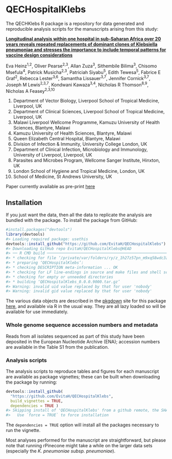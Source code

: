 
<!-- README.md is generated from README.Rmd. Please edit that file -->

# QECHospitalKlebs

<!-- badges: start -->
<!-- badges: end -->

The QECHKlebs R package is a repository for data generated and
reproducible analysis scripts for the manuscripts arising from this
study:

[**Longitudinal analysis within one hospital in sub-Saharan Africa over
20 years reveals repeated replacements of dominant clones of Klebsiella
pneumoniae and stresses the importance to include temporal patterns for
vaccine design
considerations**](https://www.medrxiv.org/content/10.1101/2023.09.26.23296137v1)

Eva Heinz<sup>1,2</sup>, Oliver Pearse<sup>2,3</sup>, Allan
Zuza<sup>3</sup>, Sithembile Bilima<sup>3</sup>, Chisomo
Msefula<sup>4</sup>, Patrick Musicha<sup>2,3</sup>, Patriciah
Siyabu<sup>5</sup>, Edith Tewesa<sup>5</sup>, Fabrice E
Graf<sup>2</sup>, Rebecca Lester<sup>3,6</sup>, Samantha
Lissauer<sup>3,7</sup>, Jennifer Cornick<sup>3,7</sup>, Joseph M
Lewis<sup>2,3,7</sup>, Kondwani Kawaza<sup>3,4</sup>, Nicholas R
Thomson<sup>8,9</sup>, Nicholas A Feasey<sup>2,3,10</sup>

1.  Department of Vector Biology, Liverpool School of Tropical Medicine,
    Liverpool, UK
2.  Department of Clinical Sciences, Liverpool School of Tropical
    Medicine, Liverpool, UK
3.  Malawi Liverpool Wellcome Programme, Kamuzu University of Health
    Sciences, Blantyre, Malawi
4.  Kamuzu University of Health Sciences, Blantyre, Malawi
5.  Queen Elizabeth Central Hospital, Blantyre, Malawi
6.  Division of Infection & Immunity, University College London, UK
7.  Department of Clinical Infection, Microbiology and Immunology,
    University of Liverpool, Liverpool, UK
8.  Parasites and Microbes Program, Wellcome Sanger Institute, Hinxton,
    UK
9.  London School of Hygiene and Tropical Medicine, London, UK
10. School of Medicine, St Andrews University, UK

Paper currently available as pre-print
[here](https://www.medrxiv.org/content/10.1101/2023.09.26.23296137v1)

## Installation

If you just want the data, then all the data to replicate the analysis
are bundled with the package. To install the package from GitHub:

``` r
#install.packages("devtools")
library(devtools)
#> Loading required package: usethis
devtools::install_github("https://github.com/EvitaH/QECHospitalKlebs")
#> Downloading GitHub repo EvitaH/QECHospitalKlebs@HEAD
#> ── R CMD build ─────────────────────────────────────────────────────────────────
#> * checking for file ‘/private/var/folders/ry/z_1h27z57pn_m9xq58wdc3zd3vx860/T/RtmpMldb5p/remotes56161961ae1a/EvitaH-QECHospitalKlebs-f52ac8f/DESCRIPTION’ ... OK
#> * preparing ‘QECHospitalKlebs’:
#> * checking DESCRIPTION meta-information ... OK
#> * checking for LF line-endings in source and make files and shell scripts
#> * checking for empty or unneeded directories
#> * building ‘QECHospitalKlebs_0.0.0.9000.tar.gz’
#> Warning: invalid uid value replaced by that for user 'nobody'
#> Warning: invalid gid value replaced by that for user 'nobody'
```

The various data objects are described in the [pkgdown]() site for this
package [here](), and available via R in the usual way. They are all
lazy loaded so will be available for use immediately.

### Whole genome sequence accession numbers and metadata

Reads from all isolates sequenced as part of this study have been
deposited in the European Nucleotide Archive (ENA); accession numbers
are available in the Table S1 from the publication.

### Analysis scripts

The analysis scripts to reproduce tables and figures for each manuscript
are available as package vignettes; these can be built when downloading
the package by running:

``` r
devtools::install_github(
  "https://github.com/EvitaH/QECHospitalKlebs", 
  build_vignettes = TRUE, 
  dependencies = TRUE )
#> Skipping install of 'QECHospitalKlebs' from a github remote, the SHA1 (f52ac8f4) has not changed since last install.
#>   Use `force = TRUE` to force installation
```

The `dependencies = TRUE` option will install all the packages necessary
to run the vignette.

Most analyses performed for the manuscript are straightforward, but
please note that running rPinecone might take a while on the larger data
sets (especially the *K. pneumoniae subsp. pneumoniae*).
